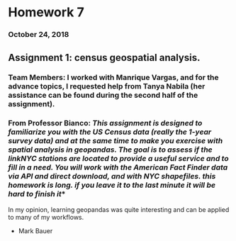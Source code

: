 # Homework 7
### October 24, 2018

## Assignment 1: census geospatial analysis.

### Team Members: I worked with Manrique Vargas, and for the advance topics, I requested help from Tanya Nabila (her assistance can be found during the second half of the assignment). 

### From Professor Bianco: *This assignment is designed to familiarize you with the US Census data (really the 1-year survey data) and at the same time to make you exercise with spatial analysis in geopandas. The goal is to assess if the linkNYC stations are located to provide a useful service and to fill in a need. You will work with the American Fact Finder data via API and direct download, and with NYC shapefiles. this homework is long. if you leave it to the last minute it will be hard to finish it**

In my opinion, learning geopandas was quite interesting and can be applied to many of my workflows.

- Mark Bauer

